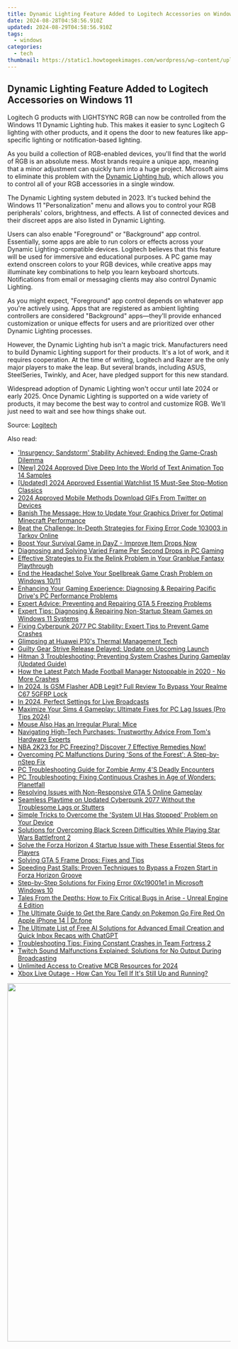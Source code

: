 ```yaml
---
title: Dynamic Lighting Feature Added to Logitech Accessories on Windows 11
date: 2024-08-28T04:58:56.910Z
updated: 2024-08-29T04:58:56.910Z
tags:
  - windows
categories:
  - tech
thumbnail: https://static1.howtogeekimages.com/wordpress/wp-content/uploads/2024/02/6.jpg
---
```


## Dynamic Lighting Feature Added to Logitech Accessories on Windows 11

Logitech G products with LIGHTSYNC RGB can now be controlled from the Windows 11 Dynamic Lighting hub. This makes it easier to sync Logitech G lighting with other products, and it opens the door to new features like app-specific lighting or notification-based lighting.

 As you build a collection of RGB-enabled devices, you'll find that the world of RGB is an absolute mess. Most brands require a unique app, meaning that a minor adjustment can quickly turn into a huge project. Microsoft aims to eliminate this problem with the [Dynamic Lighting hub](https://tech-renaissance.techidaily.com/step-by-step-guide-to-resolve-stop-error-0x0000001d-no-spin-lock/), which allows you to control all of your RGB accessories in a single window.

 The Dynamic Lighting system debuted in 2023\. It's tucked behind the Windows 11 "Personalization" menu and allows you to control your RGB peripherals' colors, brightness, and effects. A list of connected devices and their discreet apps are also listed in Dynamic Lighting.

 Users can also enable "Foreground" or "Background" app control. Essentially, some apps are able to run colors or effects across your Dynamic Lighting-compatible devices. Logitech believes that this feature will be used for immersive and educational purposes. A PC game may extend onscreen colors to your RGB devices, while creative apps may illuminate key combinations to help you learn keyboard shortcuts. Notifications from email or messaging clients may also control Dynamic Lighting.

 As you might expect, "Foreground" app control depends on whatever app you're actively using. Apps that are registered as ambient lighting controllers are considered "Background" apps—they'll provide enhanced customization or unique effects for users and are prioritized over other Dynamic Lighting processes.

 However, the Dynamic Lighting hub isn't a magic trick. Manufacturers need to build Dynamic Lighting support for their products. It's a lot of work, and it requires cooperation. At the time of writing, Logitech and Razer are the only major players to make the leap. But several brands, including ASUS, SteelSeries, Twinkly, and Acer, have pledged support for this new standard.

 Widespread adoption of Dynamic Lighting won't occur until late 2024 or early 2025\. Once Dynamic Lighting is supported on a wide variety of products, it may become the best way to control and customize RGB. We'll just need to wait and see how things shake out.

 Source: [Logitech](https://blog.logitech.com/2024/02/06/shine-on-with-lightsync-rgb-by-logitech-g-x-dynamic-lighting-on-windows-11/)

<ins class="adsbygoogle"
     style="display:block"
     data-ad-format="autorelaxed"
     data-ad-client="ca-pub-7571918770474297"
     data-ad-slot="1223367746"></ins>



<ins class="adsbygoogle"
     style="display:block"
     data-ad-client="ca-pub-7571918770474297"
     data-ad-slot="8358498916"
     data-ad-format="auto"
     data-full-width-responsive="true"></ins>

<span class="atpl-alsoreadstyle">Also read:</span>
<div><ul>
<li><a href="https://win-blog.techidaily.com/insurgency-sandstorm-stability-achieved-ending-the-game-crash-dilemma/"><u>'Insurgency: Sandstorm' Stability Achieved: Ending the Game-Crash Dilemma</u></a></li>
<li><a href="https://article-tips.techidaily.com/new-2024-approved-dive-deep-into-the-world-of-text-animation-top-14-samples/"><u>[New] 2024 Approved  Dive Deep Into the World of Text Animation  Top 14 Samples</u></a></li>
<li><a href="https://vp-tips.techidaily.com/updated-2024-approved-essential-watchlist-15-must-see-stop-motion-classics/"><u>[Updated] 2024 Approved  Essential Watchlist  15 Must-See Stop-Motion Classics</u></a></li>
<li><a href="https://twitter-videos.techidaily.com/2024-approved-mobile-methods-download-gifs-from-twitter-on-devices/"><u>2024 Approved  Mobile Methods  Download GIFs From Twitter on Devices</u></a></li>
<li><a href="https://win-solutions.techidaily.com/banish-the-message-how-to-update-your-graphics-driver-for-optimal-minecraft-performance/"><u>Banish The Message: How to Update Your Graphics Driver for Optimal Minecraft Performance</u></a></li>
<li><a href="https://win-solutions.techidaily.com/beat-the-challenge-in-depth-strategies-for-fixing-error-code-103003-in-tarkov-online/"><u>Beat the Challenge: In-Depth Strategies for Fixing Error Code 103003 in Tarkov Online</u></a></li>
<li><a href="https://win-solutions.techidaily.com/boost-your-survival-game-in-dayz-improve-item-drops-now/"><u>Boost Your Survival Game in DayZ - Improve Item Drops Now</u></a></li>
<li><a href="https://win-solutions.techidaily.com/diagnosing-and-solving-varied-frame-per-second-drops-in-pc-gaming/"><u>Diagnosing and Solving Varied Frame Per Second Drops in PC Gaming</u></a></li>
<li><a href="https://win-solutions.techidaily.com/effective-strategies-to-fix-the-relink-problem-in-your-granblue-fantasy-playthrough/"><u>Effective Strategies to Fix the Relink Problem in Your Granblue Fantasy Playthrough</u></a></li>
<li><a href="https://win-solutions.techidaily.com/end-the-headache-solve-your-spellbreak-game-crash-problem-on-windows-1011/"><u>End the Headache! Solve Your Spellbreak Game Crash Problem on Windows 10/11</u></a></li>
<li><a href="https://win-solutions.techidaily.com/enhancing-your-gaming-experience-diagnosing-and-repairing-pacific-drives-pc-performance-problems/"><u>Enhancing Your Gaming Experience: Diagnosing & Repairing Pacific Drive's PC Performance Problems</u></a></li>
<li><a href="https://win-solutions.techidaily.com/expert-advice-preventing-and-repairing-gta-5-freezing-problems/"><u>Expert Advice: Preventing and Repairing GTA 5 Freezing Problems</u></a></li>
<li><a href="https://win-solutions.techidaily.com/expert-tips-diagnosing-and-repairing-non-startup-steam-games-on-windows-11-systems/"><u>Expert Tips: Diagnosing & Repairing Non-Startup Steam Games on Windows 11 Systems</u></a></li>
<li><a href="https://win-solutions.techidaily.com/fixing-cyberpunk-2077-pc-stability-expert-tips-to-prevent-game-crashes/"><u>Fixing Cyberpunk 2077 PC Stability: Expert Tips to Prevent Game Crashes</u></a></li>
<li><a href="https://extra-tips.techidaily.com/glimpsing-at-huawei-p10s-thermal-management-tech/"><u>Glimpsing at Huawei P10's Thermal Management Tech</u></a></li>
<li><a href="https://win-solutions.techidaily.com/guilty-gear-strive-release-delayed-update-on-upcoming-launch/"><u>Guilty Gear Strive Release Delayed: Update on Upcoming Launch</u></a></li>
<li><a href="https://win-solutions.techidaily.com/hitman-3-troubleshooting-preventing-system-crashes-during-gameplay-updated-guide/"><u>Hitman 3 Troubleshooting: Preventing System Crashes During Gameplay (Updated Guide)</u></a></li>
<li><a href="https://win-solutions.techidaily.com/1722994034505-how-the-latest-patch-made-football-manager-nstoppable-in-2020-no-more-crashes/"><u>How the Latest Patch Made Football Manager Nstoppable in 2020 - No More Crashes</u></a></li>
<li><a href="https://android-frp.techidaily.com/in-2024-is-gsm-flasher-adb-legit-full-review-to-bypass-your-realme-c67-5gfrp-lock-by-drfone-android/"><u>In 2024, Is GSM Flasher ADB Legit? Full Review To Bypass Your Realme C67 5GFRP Lock</u></a></li>
<li><a href="https://extra-guidance.techidaily.com/in-2024-perfect-settings-for-live-broadcasts/"><u>In 2024, Perfect Settings for Live Broadcasts</u></a></li>
<li><a href="https://win-solutions.techidaily.com/maximize-your-sims-4-gameplay-ultimate-fixes-for-pc-lag-issues-pro-tips-2024/"><u>Maximize Your Sims 4 Gameplay: Ultimate Fixes for PC Lag Issues (Pro Tips 2024)</u></a></li>
<li><a href="https://win-solutions.techidaily.com/mouse-also-has-an-irregular-plural-mice/"><u>Mouse Also Has an Irregular Plural: Mice</u></a></li>
<li><a href="https://hardware-tips.techidaily.com/navigating-high-tech-purchases-trustworthy-advice-from-toms-hardware-experts/"><u>Navigating High-Tech Purchases: Trustworthy Advice From Tom's Hardware Experts</u></a></li>
<li><a href="https://win-solutions.techidaily.com/nba-2k23-for-pc-freezing-discover-7-effective-remedies-now/"><u>NBA 2K23 for PC Freezing? Discover 7 Effective Remedies Now!</u></a></li>
<li><a href="https://win-solutions.techidaily.com/overcoming-pc-malfunctions-during-sons-of-the-forest-a-step-by-nstep-fix/"><u>Overcoming PC Malfunctions During 'Sons of the Forest': A Step-by-nStep Fix</u></a></li>
<li><a href="https://win-solutions.techidaily.com/pc-troubleshooting-guide-for-zombie-army-4s-deadly-encounters/"><u>PC Troubleshooting Guide for Zombie Army 4'S Deadly Encounters</u></a></li>
<li><a href="https://win-solutions.techidaily.com/pc-troubleshooting-fixing-continuous-crashes-in-age-of-wonders-planetfall/"><u>PC Troubleshooting: Fixing Continuous Crashes in Age of Wonders: Planetfall</u></a></li>
<li><a href="https://win-solutions.techidaily.com/resolving-issues-with-non-responsive-gta-5-online-gameplay/"><u>Resolving Issues with Non-Responsive GTA 5 Online Gameplay</u></a></li>
<li><a href="https://win-blog.techidaily.com/seamless-playtime-on-updated-cyberpunk-2077-without-the-troublesome-lags-or-stutters/"><u>Seamless Playtime on Updated Cyberpunk 2077 Without the Troublesome Lags or Stutters</u></a></li>
<li><a href="https://os-tips.techidaily.com/simple-tricks-to-overcome-the-system-ui-has-stopped-problem-on-your-device/"><u>Simple Tricks to Overcome the 'System UI Has Stopped' Problem on Your Device</u></a></li>
<li><a href="https://win-solutions.techidaily.com/solutions-for-overcoming-black-screen-difficulties-while-playing-star-wars-battlefront-2/"><u>Solutions for Overcoming Black Screen Difficulties While Playing Star Wars Battlefront 2</u></a></li>
<li><a href="https://win-solutions.techidaily.com/solve-the-forza-horizon-4-startup-issue-with-these-essential-steps-for-players/"><u>Solve the Forza Horizon 4 Startup Issue with These Essential Steps for Players</u></a></li>
<li><a href="https://win-solutions.techidaily.com/solving-gta-5-frame-drops-fixes-and-tips/"><u>Solving GTA 5 Frame Drops: Fixes and Tips</u></a></li>
<li><a href="https://win-solutions.techidaily.com/speeding-past-stalls-proven-techniques-to-bypass-a-frozen-start-in-forza-horizon-groove/"><u>Speeding Past Stalls: Proven Techniques to Bypass a Frozen Start in Forza Horizon Groove</u></a></li>
<li><a href="https://win-solutions.techidaily.com/step-by-step-solutions-for-fixing-error-0xc19001e1-in-microsoft-windows-10/"><u>Step-by-Step Solutions for Fixing Error 0Xc19001e1 in Microsoft Windows 10</u></a></li>
<li><a href="https://win-solutions.techidaily.com/tales-from-the-depths-how-to-fix-critical-bugs-in-arise-unreal-engine-4-edition/"><u>Tales From the Depths: How to Fix Critical Bugs in Arise - Unreal Engine 4 Edition</u></a></li>
<li><a href="https://ios-pokemon-go.techidaily.com/the-ultimate-guide-to-get-the-rare-candy-on-pokemon-go-fire-red-on-apple-iphone-14-drfone-by-drfone-virtual-ios/"><u>The Ultimate Guide to Get the Rare Candy on Pokemon Go Fire Red On Apple iPhone 14 | Dr.fone</u></a></li>
<li><a href="https://tech-hub.techidaily.com/the-ultimate-list-of-free-ai-solutions-for-advanced-email-creation-and-quick-inbox-recaps-with-chatgpt/"><u>The Ultimate List of Free AI Solutions for Advanced Email Creation and Quick Inbox Recaps with ChatGPT</u></a></li>
<li><a href="https://win-solutions.techidaily.com/troubleshooting-tips-fixing-constant-crashes-in-team-fortress-2/"><u>Troubleshooting Tips: Fixing Constant Crashes in Team Fortress 2</u></a></li>
<li><a href="https://win-solutions.techidaily.com/twitch-sound-malfunctions-explained-solutions-for-no-output-during-broadcasting/"><u>Twitch Sound Malfunctions Explained: Solutions for No Output During Broadcasting</u></a></li>
<li><a href="https://facebook-record-videos.techidaily.com/unlimited-access-to-creative-mcb-resources-for-2024/"><u>Unlimited Access to Creative MCB Resources for 2024</u></a></li>
<li><a href="https://win-solutions.techidaily.com/xbox-live-outage-how-can-you-tell-if-its-still-up-and-running/"><u>Xbox Live Outage - How Can You Tell If It's Still Up and Running?</u></a></li>
</ul></div>

<!-- affiliate ads begin -->
<a href="https://atezr.pxf.io/c/5597632/2018605/18496" target="_top" id="2018605"><img src="//a.impactradius-go.com/display-ad/18496-2018605" border="0" alt="" width="798" height="807"/></a><img height="0" width="0" src="https://imp.pxf.io/i/5597632/2018605/18496" style="position:absolute;visibility:hidden;" border="0" />
<!-- affiliate ads end -->
